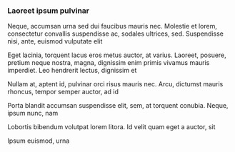 ### Laoreet ipsum pulvinar

Neque, accumsan urna sed dui faucibus mauris nec. Molestie et lorem, consectetur convallis suspendisse ac, sodales ultrices, sed. Suspendisse nisi, ante, euismod vulputate elit

Eget lacinia, torquent lacus eros metus auctor, at varius. Laoreet, posuere, pretium neque nostra, magna, dignissim enim primis vivamus mauris imperdiet. Leo hendrerit lectus, dignissim et

Nullam at, aptent id, pulvinar orci risus mauris nec. Arcu, dictumst mauris rhoncus, tempor semper auctor, ad id

Porta blandit accumsan suspendisse elit, sem, at torquent conubia. Neque, ipsum nunc, nam

Lobortis bibendum volutpat lorem litora. Id velit quam eget a auctor, sit

Ipsum euismod, urna


